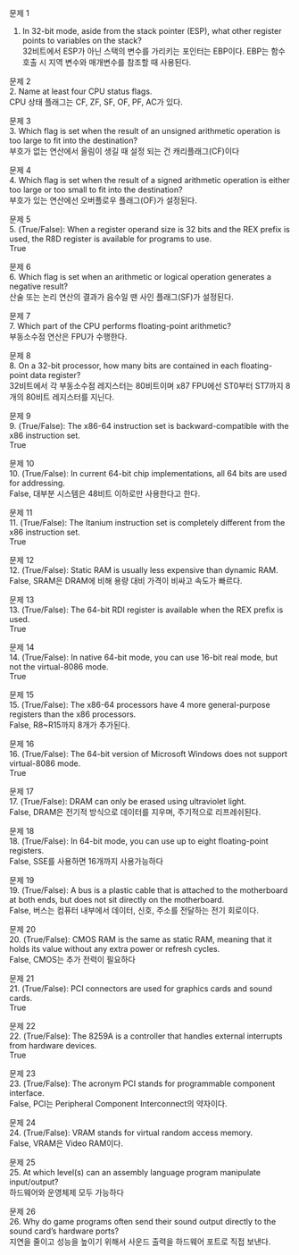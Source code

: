 문제 1  
1. In 32-bit mode, aside from the stack pointer (ESP), what other register points to variables on the stack?  
32비트에서 ESP가 아닌 스택의 변수를 가리키는 포인터는 EBP이다. EBP는 함수 호출 시 지역 변수와 매개변수를 참조할 때 사용된다.

문제 2  
2. Name at least four CPU status flags.  
CPU 상태 플래그는 CF, ZF, SF, OF, PF, AC가 있다.

문제 3  
3. Which flag is set when the result of an unsigned arithmetic operation is too large to fit into the destination?  
부호가 없는 연산에서 올림이 생길 때 설정 되는 건 캐리플래그(CF)이다

문제 4  
4. Which flag is set when the result of a signed arithmetic operation is either too large or too small to fit into the destination?  
부호가 있는 연산에선 오버플로우 플래그(OF)가 설정된다.

문제 5  
5. (True/False): When a register operand size is 32 bits and the REX prefix is used, the R8D register is available for programs to use.  
True

문제 6  
6. Which flag is set when an arithmetic or logical operation generates a negative result?  
산술 또는 논리 연산의 결과가 음수일 땐 사인 플래그(SF)가 설정된다.

문제 7  
7. Which part of the CPU performs floating-point arithmetic?  
부동소수점 연산은 FPU가 수행한다.

문제 8  
8. On a 32-bit processor, how many bits are contained in each floating-point data register?  
32비트에서 각 부동소수점 레지스터는 80비트이며 x87 FPU에선 ST0부터 ST7까지 8개의 80비트 레지스터를 지닌다.

문제 9  
9. (True/False): The x86-64 instruction set is backward-compatible with the x86 instruction set.  
True

문제 10  
10. (True/False): In current 64-bit chip implementations, all 64 bits are used for addressing.  
False, 대부분 시스템은 48비트 이하로만 사용한다고 한다.

문제 11  
11. (True/False): The Itanium instruction set is completely different from the x86 instruction set.  
True

문제 12  
12. (True/False): Static RAM is usually less expensive than dynamic RAM.  
False, SRAM은 DRAM에 비해 용량 대비 가격이 비싸고 속도가 빠르다.

문제 13  
13. (True/False): The 64-bit RDI register is available when the REX prefix is used.  
True

문제 14  
14. (True/False): In native 64-bit mode, you can use 16-bit real mode, but not the virtual-8086 mode.  
True

문제 15  
15. (True/False): The x86-64 processors have 4 more general-purpose registers than the x86 processors.  
False, R8~R15까지 8개가 추가된다.

문제 16  
16. (True/False): The 64-bit version of Microsoft Windows does not support virtual-8086 mode.  
True

문제 17  
17. (True/False): DRAM can only be erased using ultraviolet light.  
False, DRAM은 전기적 방식으로 데이터를 지우며, 주기적으로 리프레쉬된다.

문제 18  
18. (True/False): In 64-bit mode, you can use up to eight floating-point registers.  
False, SSE를 사용하면 16개까지 사용가능하다

문제 19  
19. (True/False): A bus is a plastic cable that is attached to the motherboard at both ends, but does not sit directly on the motherboard.  
False, 버스는 컴퓨터 내부에서 데이터, 신호, 주소를 전달하는 전기 회로이다.

문제 20  
20. (True/False): CMOS RAM is the same as static RAM, meaning that it holds its value without any extra power or refresh cycles.  
False, CMOS는 추가 전력이 필요하다

문제 21  
21. (True/False): PCI connectors are used for graphics cards and sound cards.  
True

문제 22  
22. (True/False): The 8259A is a controller that handles external interrupts from hardware devices.  
True

문제 23  
23. (True/False): The acronym PCI stands for programmable component interface.  
False, PCI는 Peripheral Component Interconnect의 약자이다.

문제 24  
24. (True/False): VRAM stands for virtual random access memory.  
False, VRAM은 Video RAM이다.

문제 25  
25. At which level(s) can an assembly language program manipulate input/output?  
하드웨어와 운영체제 모두 가능하다

문제 26  
26. Why do game programs often send their sound output directly to the sound card’s hardware ports?  
지연을 줄이고 성능을 높이기 위해서 사운드 출력을 하드웨어 포트로 직접 보낸다.
